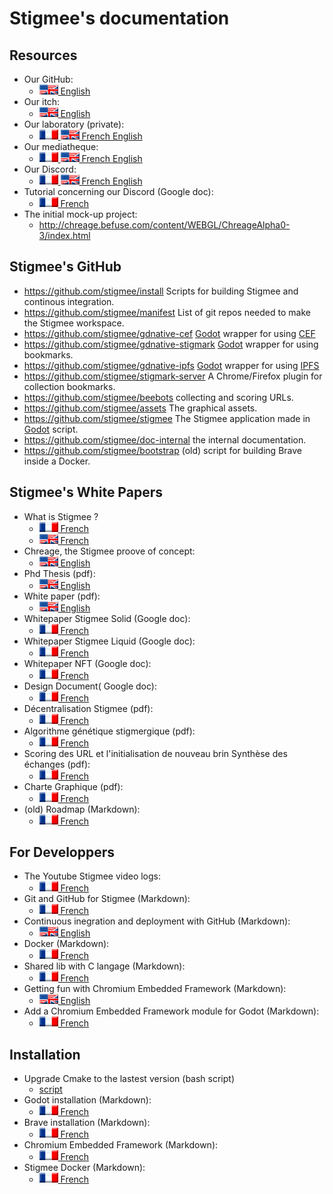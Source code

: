 # Stigmee's documentation

## Resources

- Our GitHub:
  - [![en](doc/en.png) English](https://github.com/stigmee)
- Our itch:
  - [![en](doc/en.png) English](https://stigmee.itch.io)
- Our laboratory (private):
  - [![fr](doc/fr.png) ![en](doc/en.png) French English](https://labo.stigmee.fr)
- Our mediatheque:
  - [![fr](doc/fr.png) ![en](doc/en.png) French English](https://mediatheque.stigmee.fr)
- Our Discord:
  - [![fr](doc/fr.png) ![en](doc/en.png) French English](https://discord.gg/SB7vAgDyNG)
- Tutorial concerning our Discord (Google doc):
  - [![fr](doc/fr.png) French](https://docs.google.com/document/d/1PurXBZW6FXdPvxGwbI8tUxvNBjJ6qN9o/edit)
- The initial mock-up project:
  - http://chreage.befuse.com/content/WEBGL/ChreageAlpha0-3/index.html

## Stigmee's GitHub

- https://github.com/stigmee/install Scripts for building Stigmee and continous integration.
- https://github.com/stigmee/manifest List of git repos needed to make the Stigmee workspace.
- https://github.com/stigmee/gdnative-cef [Godot](https://godotengine.org/) wrapper for using [CEF](https://bitbucket.org/chromiumembedded/cef/src/master/)
- https://github.com/stigmee/gdnative-stigmark [Godot](https://godotengine.org/) wrapper for using bookmarks.
- https://github.com/stigmee/gdnative-ipfs [Godot](https://godotengine.org/) wrapper for using [IPFS](https://ipfs.io/)
- https://github.com/stigmee/stigmark-server A Chrome/Firefox plugin for collection bookmarks.
- https://github.com/stigmee/beebots collecting and scoring URLs.
- https://github.com/stigmee/assets The graphical assets.
- https://github.com/stigmee/stigmee The Stigmee application made in [Godot](https://godotengine.org/) script.
- https://github.com/stigmee/doc-internal the internal documentation.
- https://github.com/stigmee/bootstrap (old) script for building Brave inside a Docker.

## Stigmee's White Papers

- What is Stigmee ?
  - [![fr](doc/fr.png) French](doc/what_is_stigmee_fr.md)
  - [![en](doc/en.png) French](doc/what_is_stigmee_en.md)
- Chreage, the Stigmee proove of concept:
  - [![en](doc/en.png) English](http://chreage.befuse.com/content/WEBGL/ChreageAlpha0-3/index.html)
- Phd Thesis (pdf):
  - [![en](doc/en.png) English](https://pastel.archives-ouvertes.fr/tel-03130253/document)
- White paper (pdf):
  - [![en](doc/en.png) English](doc/Stigmee_Whitepaper.pdf)
- Whitepaper Stigmee Solid (Google doc):
  - [![fr](doc/fr.png) French](https://docs.google.com/document/d/16Zkk4eoFl_DlpukDaKD_d2qWO6Evh_TZvCcxoise8t8/edit?usp=sharing)
- Whitepaper Stigmee Liquid (Google doc):
  - [![fr](doc/fr.png) French](https://docs.google.com/document/d/147sKgL1lww9dvO4GscB2m4MaMF9ldygLhSGPFhQ_VXc/edit?usp=sharing)
- Whitepaper NFT (Google doc):
  - [![fr](doc/fr.png) French](https://docs.google.com/document/d/1F-e5DK94eEPSF7X0IZ7-aEHj9zRAZOaTeOKrtDbw6WE/edit?usp=sharing)
- Design Document( Google doc):
  - [![fr](doc/fr.png) French](https://docs.google.com/document/d/1XzAblKnWayq8NJW_myVK2IoR4H7Io_25X-UVhYt_dcI/edit?usp=sharing)
- Décentralisation Stigmee (pdf):
  - [![fr](doc/fr.png) French](doc/Decentralisation_stigmee_1.1.pdf)
- Algorithme génétique stigmergique (pdf):
  - [![fr](doc/fr.png) French](doc/doc_BeeBots_v0.0-1.pdf)
- Scoring des URL et l'initialisation de nouveau brin Synthèse des échanges (pdf):
  - [![fr](doc/fr.png) French](doc/synthese_scoring_v0.pdf)
- Charte Graphique (pdf):
  - [![fr](doc/fr.png) French](doc/Charte_Graphique_Stigmee_Unifiee_V1_Basse_def.pdf)
- (old) Roadmap (Markdown):
  - [![fr](doc/fr.png) French](doc/roadmap_fr.md)

## For Developpers

- The Youtube Stigmee video logs:
  - [![fr](doc/fr.png) French](doc/vlog.md)
- Git and GitHub for Stigmee (Markdown):
  - [![fr](doc/fr.png) French](doc/tuto_git_fr.md)
- Continuous inegration and deployment with GitHub (Markdown):
  - [![en](doc/en.png) English](doc/continuous_deployment_en.md)
- Docker (Markdown):
  - [![fr](doc/fr.png) French](doc/tuto_docker_fr.md)
- Shared lib with C langage (Markdown):
  - [![fr](doc/fr.png) French](doc/tuto_shared_lib.md)
- Getting fun with Chromium Embedded Framework (Markdown):
  - [![en](doc/en.png) English](doc/tuto_fun_cef.md)
- Add a Chromium Embedded Framework module for Godot (Markdown):
  - [![fr](doc/fr.png) French](doc/tuto_modif_godot_fr.md)

## Installation

- Upgrade Cmake to the lastest version (bash script)
  - [script](doc/install_latest_cmake.sh)
- Godot installation (Markdown):
  - [![fr](doc/fr.png) French](doc/install_godot_en.md)
- Brave installation (Markdown):
  - [![fr](doc/fr.png) French](doc/install_brave_en.md)
- Chromium Embedded Framework (Markdown):
  - [![fr](doc/fr.png) French](doc/install_cef_en.md)
- Stigmee Docker (Markdown):
  - [![fr](doc/fr.png) French](https://github.com/chreage-rebirth/bootstrap/blob/master/README.md)
